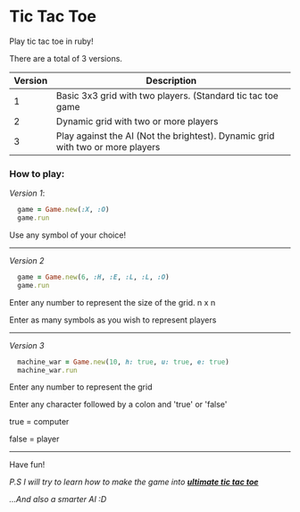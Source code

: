 # **Tic Tac Toe**

Play tic tac toe in ruby!

There are a total of 3 versions.

| Version | Description                                                                    |
| ------- | ------------------------------------------------------------------------------ |
| 1       | Basic 3x3 grid with two players. (Standard tic tac toe game                    |
| 2       | Dynamic grid with two or more players                                          |
| 3       | Play against the AI (Not the brightest). Dynamic grid with two or more players |

### **How to play:**

_Version 1_:

```ruby
  game = Game.new(:X, :O)
  game.run
```

Use any symbol of your choice!

---

_Version 2_

```ruby
  game = Game.new(6, :H, :E, :L, :L, :O)
  game.run
```

Enter any number to represent the size of the grid.
n x n

Enter as many symbols as you wish to represent players

---

_Version 3_

```ruby
  machine_war = Game.new(10, h: true, u: true, e: true)
  machine_war.run
```

Enter any number to represent the grid

Enter any character followed by a colon and 'true' or 'false'

true = computer

false = player

---

Have fun!

_P.S I will try to learn how to make the game into [**ultimate tic tac toe**](https://en.wikipedia.org/wiki/Ultimate_tic-tac-toe)_

_...And also a smarter AI :D_

